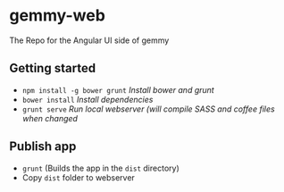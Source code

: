 # gemmy-web
The Repo for the Angular UI side of gemmy

## Getting started
* `npm install -g bower grunt` *Install bower and grunt*
* `bower install` *Install dependencies*
* `grunt serve` *Run local webserver (will compile SASS and coffee files when changed*

## Publish app
* `grunt` (Builds the app in the `dist` directory)
* Copy `dist` folder to webserver
